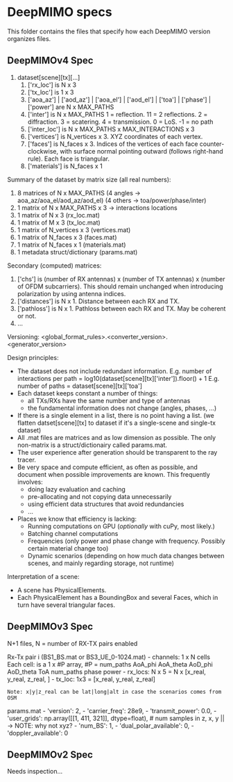 # DeepMIMO specs
This folder contains the files that specify how each DeepMIMO version organizes files.

## DeepMIMOv4 Spec

1. dataset[scene][tx][...]
    1. ['rx_loc'] is N x 3
    2. ['tx_loc'] is 1 x 3
    3. ['aoa_az'] | ['aod_az'] | ['aoa_el'] | ['aod_el'] | ['toa'] | ['phase'] | ['power'] are N x MAX_PATHS
    4. ['inter'] is N x MAX_PATHS
        1 = reflection. 11 = 2 reflections. 2 = diffraction. 3 = scatering. 4 = transmission. 0 = LoS. -1 = no path
    5. ['inter_loc'] is N x MAX_PATHS x MAX_INTERACTIONS x 3
    6. ['vertices'] is N_vertices x 3. XYZ coordinates of each vertex.
    7. ['faces'] is N_faces x 3. Indices of the vertices of each face counter-clockwise, with surface normal pointing outward (follows right-hand rule). Each face is triangular.
    8. ['materials'] is N_faces x 1

Summary of the dataset by matrix size (all real numbers):
  1. 8 matrices of N x MAX_PATHS
      (4 angles → aoa_az/aoa_el/aod_az/aod_el)
      (4 others → toa/power/phase/inter)
  2. 1 matrix of N x MAX_PATHS x 3 → interactions locations
  3. 1 matrix of N x 3 (rx_loc.mat)
  4. 1 matrix of M x 3 (tx_loc.mat)
  5. 1 matrix of N_vertices x 3 (vertices.mat)
  6. 1 matrix of N_faces x 3 (faces.mat)
  7. 1 matrix of N_faces x 1 (materials.mat)
  8. 1 metadata struct/dictionary (params.mat)

Secondary (computed) matrices:
  1. ['chs'] is (number of RX antennas) x (number of TX antennas) x (number of OFDM subcarriers). This should remain unchanged when introducing polarization by using antenna indices. 
  2. ['distances'] is N x 1. Distance between each RX and TX.
  3. ['pathloss'] is N x 1. Pathloss between each RX and TX. May be coherent or not.
  4. ...

Versioning:
<global_format_rules>.<converter_version>.<generator_version> 

Design principles:
- The dataset does not include redundant information.
E.g. number of interactions per path = log10(dataset[scene][tx]['inter']).floor() + 1
E.g. number of paths = dataset[scene][tx]['toa']
- Each dataset keeps constant a number of things: 
    - all TXs/RXs have the same number and type of antennas
    - the fundamental information does not change (angles, phases, ...)
- If there is a single element in a list, there is no point having a list.
  (we flatten datset[scene][tx] to dataset if it's a single-scene and single-tx dataset)
- All .mat files are matrices and as low dimension as possible. The only non-matrix
  is a struct/dictionairy called params.mat.
- The user experience after generation should be transparent to the ray tracer. 
- Be very space and compute efficient, as often as possible, and document when
  possible improvements are known. This frequently involves:
    - doing lazy evaluation and caching
    - pre-allocating and not copying data unnecessarily
    - using efficient data structures that avoid redundancies
    - ...
- Places we know that efficiency is lacking:
    - Running computations on GPU (*optionally* with cuPy, most likely.)
    - Batching channel computations
    - Frequencies (only power and phase change with frequency. Possibly certain 
    material change too)
    - Dynamic scenarios (depending on how much data changes between scenes, and 
      mainly regarding storage, not runtime)

Interpretation of a scene:
- A scene has PhysicalElements.
- Each PhysicalElement has a BoundingBox and several Faces, which in turn have several triangular faces. 

## DeepMIMOv3 Spec



N+1 files, N = number of RX-TX pairs enabled

Rx-Tx pair i (BS1_BS.mat or BS3_UE_0-1024.mat)
    - channels: 1 x N cells
      Each cell: is a 1 x #P array, #P = num_paths
        AoA_phi
        AoA_theta
        AoD_phi
        AoD_theta
        ToA
        num_paths
        phase
        power 
    - rx_locs: N x 5 = N x [x_real, y_real, z_real, ]
    - tx_loc: 1x3 = [x_real, y_real, z_real]

    Note: x|y|z_real can be lat|long|alt in case the scenarios comes from OSM

params.mat
    - 'version': 2,
    - 'carrier_freq': 28e9,
    - 'transmit_power': 0.0, 
    - 'user_grids': np.array([[1, 411, 321]], dtype=float), # num samples in z, x, y    || -> NOTE: why not xyz?
    - 'num_BS': 1,
    - 'dual_polar_available': 0,
    - 'doppler_available': 0

## DeepMIMOv2 Spec

Needs inspection... 
